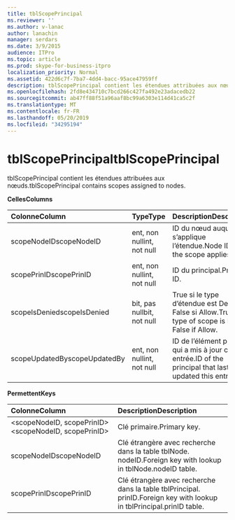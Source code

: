 ```yaml
---
title: tblScopePrincipal
ms.reviewer: ''
ms.author: v-lanac
author: lanachin
manager: serdars
ms.date: 3/9/2015
audience: ITPro
ms.topic: article
ms.prod: skype-for-business-itpro
localization_priority: Normal
ms.assetid: 422d6c7f-7ba7-4dd4-bacc-95ace47959ff
description: tblScopePrincipal contient les étendues attribuées aux nœuds.
ms.openlocfilehash: 2fd8e434710c7bcd266c427fa492e23adacedb22
ms.sourcegitcommit: ab47ff88f51a96aaf8bc99a6303e114d41ca5c2f
ms.translationtype: MT
ms.contentlocale: fr-FR
ms.lasthandoff: 05/20/2019
ms.locfileid: "34295194"
---
```

# <a name="tblscopeprincipal"></a><span data-ttu-id="e8d41-103">tblScopePrincipal</span><span class="sxs-lookup"><span data-stu-id="e8d41-103">tblScopePrincipal</span></span>
 
<span data-ttu-id="e8d41-104">tblScopePrincipal contient les étendues attribuées aux nœuds.</span><span class="sxs-lookup"><span data-stu-id="e8d41-104">tblScopePrincipal contains scopes assigned to nodes.</span></span>
  
<span data-ttu-id="e8d41-105">**Celles**</span><span class="sxs-lookup"><span data-stu-id="e8d41-105">**Columns**</span></span>

|<span data-ttu-id="e8d41-106">**Colonne**</span><span class="sxs-lookup"><span data-stu-id="e8d41-106">**Column**</span></span>|<span data-ttu-id="e8d41-107">**Type**</span><span class="sxs-lookup"><span data-stu-id="e8d41-107">**Type**</span></span>|<span data-ttu-id="e8d41-108">**Description**</span><span class="sxs-lookup"><span data-stu-id="e8d41-108">**Description**</span></span>|
|:-----|:-----|:-----|
|<span data-ttu-id="e8d41-109">scopeNodeID</span><span class="sxs-lookup"><span data-stu-id="e8d41-109">scopeNodeID</span></span>  <br/> |<span data-ttu-id="e8d41-110">ent, non null</span><span class="sxs-lookup"><span data-stu-id="e8d41-110">int, not null</span></span>  <br/> |<span data-ttu-id="e8d41-111">ID du nœud auquel s’applique l’étendue.</span><span class="sxs-lookup"><span data-stu-id="e8d41-111">Node ID that the scope applies to.</span></span>  <br/> |
|<span data-ttu-id="e8d41-112">scopePrinID</span><span class="sxs-lookup"><span data-stu-id="e8d41-112">scopePrinID</span></span>  <br/> |<span data-ttu-id="e8d41-113">ent, non null</span><span class="sxs-lookup"><span data-stu-id="e8d41-113">int, not null</span></span>  <br/> |<span data-ttu-id="e8d41-114">ID du principal.</span><span class="sxs-lookup"><span data-stu-id="e8d41-114">Principal ID.</span></span>  <br/> |
|<span data-ttu-id="e8d41-115">scopeIsDenied</span><span class="sxs-lookup"><span data-stu-id="e8d41-115">scopeIsDenied</span></span>  <br/> |<span data-ttu-id="e8d41-116">bit, pas null</span><span class="sxs-lookup"><span data-stu-id="e8d41-116">bit, not null</span></span>  <br/> |<span data-ttu-id="e8d41-117">True si le type d’étendue est Deny; False si Allow.</span><span class="sxs-lookup"><span data-stu-id="e8d41-117">True if type of scope is Deny; False if Allow.</span></span>  <br/> |
|<span data-ttu-id="e8d41-118">scopeUpdatedBy</span><span class="sxs-lookup"><span data-stu-id="e8d41-118">scopeUpdatedBy</span></span>  <br/> |<span data-ttu-id="e8d41-119">ent, non null</span><span class="sxs-lookup"><span data-stu-id="e8d41-119">int, not null</span></span>  <br/> |<span data-ttu-id="e8d41-120">ID de l’élément principal qui a mis à jour cette entrée.</span><span class="sxs-lookup"><span data-stu-id="e8d41-120">ID of the principal that last updated this entry.</span></span>  <br/> |
   
<span data-ttu-id="e8d41-121">**Permettent**</span><span class="sxs-lookup"><span data-stu-id="e8d41-121">**Keys**</span></span>

|<span data-ttu-id="e8d41-122">**Colonne**</span><span class="sxs-lookup"><span data-stu-id="e8d41-122">**Column**</span></span>|<span data-ttu-id="e8d41-123">**Description**</span><span class="sxs-lookup"><span data-stu-id="e8d41-123">**Description**</span></span>|
|:-----|:-----|
|<span data-ttu-id="e8d41-124">\<scopeNodeID, scopePrinID\></span><span class="sxs-lookup"><span data-stu-id="e8d41-124">\<scopeNodeID, scopePrinID\></span></span>  <br/> |<span data-ttu-id="e8d41-125">Clé primaire.</span><span class="sxs-lookup"><span data-stu-id="e8d41-125">Primary key.</span></span>  <br/> |
|<span data-ttu-id="e8d41-126">scopeNodeID</span><span class="sxs-lookup"><span data-stu-id="e8d41-126">scopeNodeID</span></span>  <br/> |<span data-ttu-id="e8d41-127">Clé étrangère avec recherche dans la table tblNode. nodeID.</span><span class="sxs-lookup"><span data-stu-id="e8d41-127">Foreign key with lookup in tblNode.nodeID table.</span></span>  <br/> |
|<span data-ttu-id="e8d41-128">scopePrinID</span><span class="sxs-lookup"><span data-stu-id="e8d41-128">scopePrinID</span></span>  <br/> |<span data-ttu-id="e8d41-129">Clé étrangère avec recherche dans la table tblPrincipal. prinID.</span><span class="sxs-lookup"><span data-stu-id="e8d41-129">Foreign key with lookup in tblPrincipal.prinID table.</span></span>  <br/> |
   

